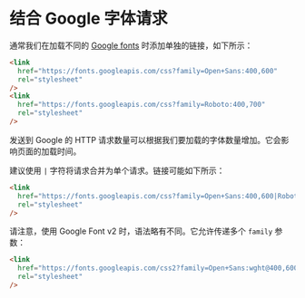 # 结合 Google 字体请求

通常我们在加载不同的 [Google fonts](https://fonts.google.com/) 时添加单独的链接，如下所示：

```html
<link
  href="https://fonts.googleapis.com/css?family=Open+Sans:400,600"
  rel="stylesheet"
/>
<link
  href="https://fonts.googleapis.com/css?family=Roboto:400,700"
  rel="stylesheet"
/>
```

发送到 Google 的 HTTP 请求数量可以根据我们要加载的字体数量增加。它会影响页面的加载时间。

建议使用 `|` 字符将请求合并为单个请求。链接可能如下所示：

```html
<link
  href="https://fonts.googleapis.com/css?family=Open+Sans:400,600|Roboto:400,700"
  rel="stylesheet"
/>
```

请注意，使用 Google Font v2 时，语法略有不同。它允许传递多个 `family` 参数：

```html
<link
  href="https://fonts.googleapis.com/css2?family=Open+Sans:wght@400,600&family=Roboto:wght@400,700"
  rel="stylesheet"
/>
```
